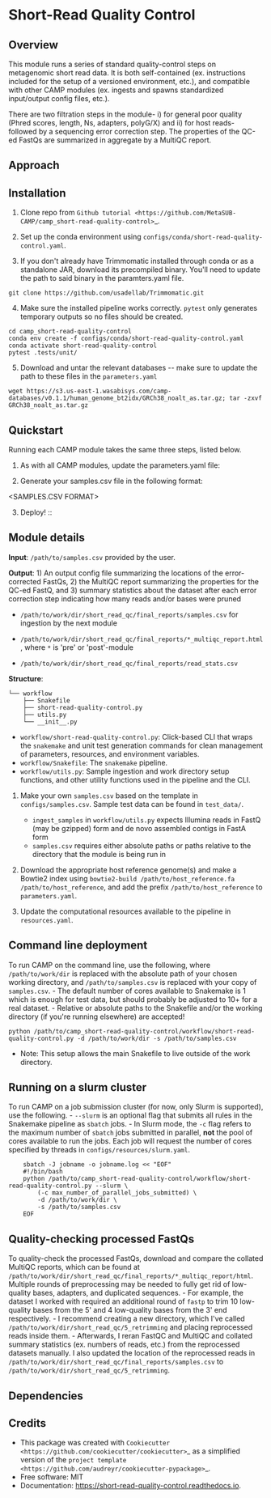 Short-Read Quality Control
================================

Overview
--------

This module runs a series of standard quality-control steps on metagenomic short read data. It is both self-contained (ex. instructions included for the setup of a versioned environment, etc.), and compatible with other CAMP modules (ex. ingests and spawns standardized input/output config files, etc.). 

There are two filtration steps in the module- i) for general poor quality (Phred scores, length, Ns, adapters, polyG/X) and ii) for host reads- followed by a sequencing error correction step. The properties of the QC-ed FastQs are summarized in aggregate by a MultiQC report. 

Approach
--------
<INSERT PIPELINE IMAGE>

Installation
------------

1. Clone repo from `Github tutorial <https://github.com/MetaSUB-CAMP/camp_short-read-quality-control>`_.

2. Set up the conda environment using ``configs/conda/short-read-quality-control.yaml``. 

3. If you don't already have Trimmomatic installed through conda or as a standalone JAR, download its precompiled binary. You'll need to update the path to said binary in the paramters.yaml file.
```
git clone https://github.com/usadellab/Trimmomatic.git
```
4. Make sure the installed pipeline works correctly. ``pytest`` only generates temporary outputs so no files should be created.
```
cd camp_short-read-quality-control
conda env create -f configs/conda/short-read-quality-control.yaml
conda activate short-read-quality-control
pytest .tests/unit/
```    
      
5. Download and untar the relevant databases -- make sure to update the path to these files in the ``parameters.yaml``

```
wget https://s3.us-east-1.wasabisys.com/camp-databases/v0.1.1/human_genome_bt2idx/GRCh38_noalt_as.tar.gz; tar -zxvf GRCh38_noalt_as.tar.gz
```

Quickstart
----------

Running each CAMP module takes the same three steps, listed below.

1. As with all CAMP modules, update the parameters.yaml file:

<TABLE OF PARAMETERS AND DESCRIPTIONS>

2. Generate your samples.csv file in the following format:

<SAMPLES.CSV FORMAT>

3. Deploy!
::
<SNAKEMAKE COMMAND>

Module details
-------------------------------

**Input**: ``/path/to/samples.csv`` provided by the user.

**Output**: 1) An output config file summarizing the locations of the error-corrected FastQs, 2) the MultiQC report summarizing the properties for the QC-ed FastQ, and 3) summary statistics about the dataset after each error correction step indicating how many reads and/or bases were pruned

- ``/path/to/work/dir/short_read_qc/final_reports/samples.csv`` for ingestion by the next module

- ``/path/to/work/dir/short_read_qc/final_reports/*_multiqc_report.html``, where ``*`` is 'pre' or 'post'-module

- ``/path/to/work/dir/short_read_qc/final_reports/read_stats.csv``


**Structure**:
```
└── workflow
    ├── Snakefile
    ├── short-read-quality-control.py
    ├── utils.py
    └── __init__.py
```
- ``workflow/short-read-quality-control.py``: Click-based CLI that wraps the ``snakemake`` and unit test generation commands for clean management of parameters, resources, and environment variables.
- ``workflow/Snakefile``: The ``snakemake`` pipeline. 
- ``workflow/utils.py``: Sample ingestion and work directory setup functions, and other utility functions used in the pipeline and the CLI.

1. Make your own ``samples.csv`` based on the template in ``configs/samples.csv``. Sample test data can be found in ``test_data/``.
    - ``ingest_samples`` in ``workflow/utils.py`` expects Illumina reads in FastQ (may be gzipped) form and de novo assembled contigs in FastA form
    - ``samples.csv`` requires either absolute paths or paths relative to the directory that the module is being run in

2. Download the appropriate host reference genome(s) and make a Bowtie2 index using ``bowtie2-build /path/to/host_reference.fa /path/to/host_reference``, and add the prefix ``/path/to/host_reference`` to ``parameters.yaml``.

3. Update the computational resources available to the pipeline in ``resources.yaml``. 

Command line deployment
-----------------------
To run CAMP on the command line, use the following, where ``/path/to/work/dir`` is replaced with the absolute path of your chosen working directory, and ``/path/to/samples.csv`` is replaced with your copy of ``samples.csv``. 
    - The default number of cores available to Snakemake is 1 which is enough for test data, but should probably be adjusted to 10+ for a real dataset.
    - Relative or absolute paths to the Snakefile and/or the working directory (if you're running elsewhere) are accepted!
```
python /path/to/camp_short-read-quality-control/workflow/short-read-quality-control.py -d /path/to/work/dir -s /path/to/samples.csv
```

* Note: This setup allows the main Snakefile to live outside of the work directory.

Running on a slurm cluster
--------------------------
To run CAMP on a job submission cluster (for now, only Slurm is supported), use the following.
    - ``--slurm`` is an optional flag that submits all rules in the Snakemake pipeline as ``sbatch`` jobs. 
    - In Slurm mode, the ``-c`` flag refers to the maximum number of ``sbatch`` jobs submitted in parallel, **not** the pool of cores available to run the jobs. Each job will request the number of cores specified by threads in ``configs/resources/slurm.yaml``.
```
    sbatch -J jobname -o jobname.log << "EOF"
    #!/bin/bash
    python /path/to/camp_short-read-quality-control/workflow/short-read-quality-control.py --slurm \
        (-c max_number_of_parallel_jobs_submitted) \
        -d /path/to/work/dir \
        -s /path/to/samples.csv
    EOF
```
Quality-checking processed FastQs
----------------------------------

To quality-check the processed FastQs, download and compare the collated MultiQC reports, which can be found at ``/path/to/work/dir/short_read_qc/final_reports/*_multiqc_report/html``. Multiple rounds of preprocessing may be needed to fully get rid of low-quality bases, adapters, and duplicated sequences. 
    - For example, the dataset I worked with required an additional round of ``fastp`` to trim 10 low-quality bases from the 5' and 4 low-quality bases from the 3' end respectively. 
    - I recommend creating a new directory, which I've called ``/path/to/work/dir/short_read_qc/5_retrimming`` and placing reprocessed reads inside them. 
    - Afterwards, I reran FastQC and MultiQC and collated summary statistics (ex. numbers of reads, etc.) from the reprocessed datasets manually. I also updated the location of the reprocessed reads in ``/path/to/work/dir/short_read_qc/final_reports/samples.csv`` to ``/path/to/work/dir/short_read_qc/5_retrimming``.


Dependencies
------------
<LIST ALL DEPENDENCIES>

Credits
-------

* This package was created with `Cookiecutter <https://github.com/cookiecutter/cookiecutter>`_ as a simplified version of the `project template <https://github.com/audreyr/cookiecutter-pypackage>`_.
* Free software: MIT
* Documentation: https://short-read-quality-control.readthedocs.io. 


